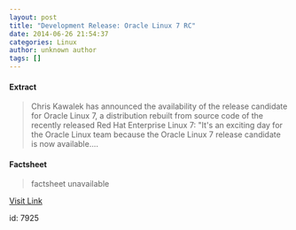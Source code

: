 ```yaml
---
layout: post
title: "Development Release: Oracle Linux 7 RC"
date: 2014-06-26 21:54:37
categories: Linux
author: unknown author
tags: []
---
```



#### Extract
> Chris Kawalek has announced the availability of the release candidate for Oracle Linux 7, a distribution rebuilt from source code of the recently released Red Hat Enterprise Linux 7: "It's an exciting day for the Oracle Linux team because the Oracle Linux 7 release candidate is now available....

#### Factsheet
>factsheet unavailable

[Visit Link](http://distrowatch.com/8500)

id:    7925
